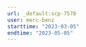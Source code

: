 ```yaml
---
url: _default:scp-7578
user: merc-benz
starttime: "2023-03-05"
endtime: "2023-05-05"
---
```

<reserve />